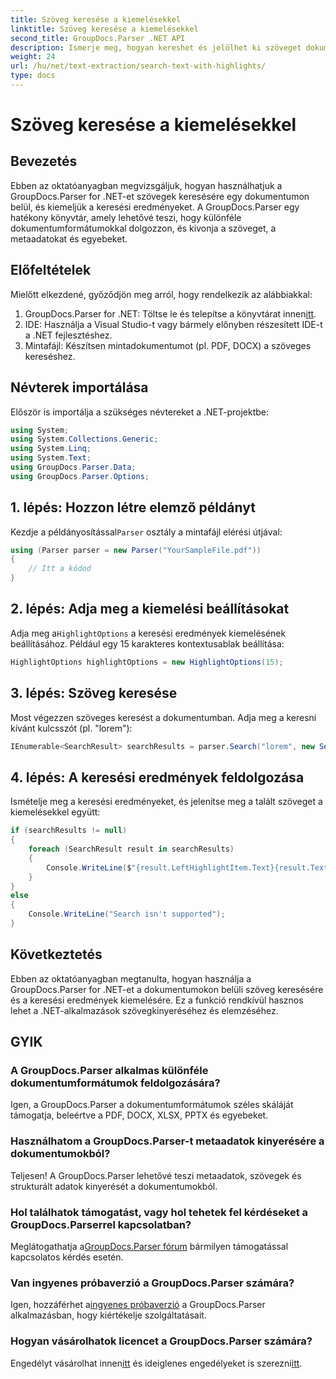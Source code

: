 ```yaml
---
title: Szöveg keresése a kiemelésekkel
linktitle: Szöveg keresése a kiemelésekkel
second_title: GroupDocs.Parser .NET API
description: Ismerje meg, hogyan kereshet és jelölhet ki szöveget dokumentumokban a GroupDocs.Parser for .NET segítségével. Hatékonyan nyerhet ki értékes információkat.
weight: 24
url: /hu/net/text-extraction/search-text-with-highlights/
type: docs
---
```

# Szöveg keresése a kiemelésekkel

## Bevezetés
Ebben az oktatóanyagban megvizsgáljuk, hogyan használhatjuk a GroupDocs.Parser for .NET-et szövegek keresésére egy dokumentumon belül, és kiemeljük a keresési eredményeket. A GroupDocs.Parser egy hatékony könyvtár, amely lehetővé teszi, hogy különféle dokumentumformátumokkal dolgozzon, és kivonja a szöveget, a metaadatokat és egyebeket.
## Előfeltételek
Mielőtt elkezdené, győződjön meg arról, hogy rendelkezik az alábbiakkal:
1.  GroupDocs.Parser for .NET: Töltse le és telepítse a könyvtárat innen[itt](https://releases.groupdocs.com/parser/net/).
2. IDE: Használja a Visual Studio-t vagy bármely előnyben részesített IDE-t a .NET fejlesztéshez.
3. Mintafájl: Készítsen mintadokumentumot (pl. PDF, DOCX) a szöveges kereséshez.

## Névterek importálása
Először is importálja a szükséges névtereket a .NET-projektbe:
```csharp
using System;
using System.Collections.Generic;
using System.Linq;
using System.Text;
using GroupDocs.Parser.Data;
using GroupDocs.Parser.Options;
```
## 1. lépés: Hozzon létre elemző példányt
 Kezdje a példányosítással`Parser` osztály a mintafájl elérési útjával:
```csharp
using (Parser parser = new Parser("YourSampleFile.pdf"))
{
    // Itt a kódod
}
```
## 2. lépés: Adja meg a kiemelési beállításokat
 Adja meg a`HighlightOptions` a keresési eredmények kiemelésének beállításához. Például egy 15 karakteres kontextusablak beállítása:
```csharp
HighlightOptions highlightOptions = new HighlightOptions(15);
```
## 3. lépés: Szöveg keresése
Most végezzen szöveges keresést a dokumentumban. Adja meg a keresni kívánt kulcsszót (pl. "lorem"):
```csharp
IEnumerable<SearchResult> searchResults = parser.Search("lorem", new SearchOptions(true, false, false, highlightOptions));
```
## 4. lépés: A keresési eredmények feldolgozása
Ismételje meg a keresési eredményeket, és jelenítse meg a talált szöveget a kiemelésekkel együtt:
```csharp
if (searchResults != null)
{
    foreach (SearchResult result in searchResults)
    {
        Console.WriteLine($"{result.LeftHighlightItem.Text}{result.Text}{result.RightHighlightItem.Text}");
    }
}
else
{
    Console.WriteLine("Search isn't supported");
}
```

## Következtetés
Ebben az oktatóanyagban megtanulta, hogyan használja a GroupDocs.Parser for .NET-et a dokumentumokon belüli szöveg keresésére és a keresési eredmények kiemelésére. Ez a funkció rendkívül hasznos lehet a .NET-alkalmazások szövegkinyeréséhez és elemzéséhez.

## GYIK
### A GroupDocs.Parser alkalmas különféle dokumentumformátumok feldolgozására?
Igen, a GroupDocs.Parser a dokumentumformátumok széles skáláját támogatja, beleértve a PDF, DOCX, XLSX, PPTX és egyebeket.
### Használhatom a GroupDocs.Parser-t metaadatok kinyerésére a dokumentumokból?
Teljesen! A GroupDocs.Parser lehetővé teszi metaadatok, szövegek és strukturált adatok kinyerését a dokumentumokból.
### Hol találhatok támogatást, vagy hol tehetek fel kérdéseket a GroupDocs.Parserrel kapcsolatban?
 Meglátogathatja a[GroupDocs.Parser fórum](https://forum.groupdocs.com/c/parser/17) bármilyen támogatással kapcsolatos kérdés esetén.
### Van ingyenes próbaverzió a GroupDocs.Parser számára?
 Igen, hozzáférhet a[ingyenes próbaverzió](https://releases.groupdocs.com/) a GroupDocs.Parser alkalmazásban, hogy kiértékelje szolgáltatásait.
### Hogyan vásárolhatok licencet a GroupDocs.Parser számára?
 Engedélyt vásárolhat innen[itt](https://purchase.groupdocs.com/buy) és ideiglenes engedélyeket is szerezni[itt](https://purchase.groupdocs.com/temporary-license/).